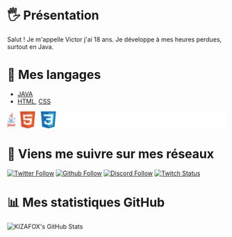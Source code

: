 # 🖐 Présentation
Salut ! Je m'appelle Victor j'ai 18 ans. Je développe à mes heures perdues, surtout en Java.

# 💪 Mes langages

- [JAVA](https://docs.oracle.com/javase/8/docs/api/)
- [HTML](https://developer.mozilla.org/fr/docs/Web/HTML), [CSS](https://developer.mozilla.org/fr/docs/Web/CSS)

![icons technologies](https://github.com/KIZAFOX/KIZAFOX/blob/main/icon-kizafox.png)

# 🔗 Viens me suivre sur mes réseaux

[![Twitter Follow](https://img.shields.io/twitter/follow/kizafox?color=%231DA1F2&label=Twitter&logo=Twitter&style=for-the-badge)](https://twitter.com/hakkaofdev)
[![Github Follow](https://img.shields.io/github/followers/kizafox?color=black&label=GITHUB&style=for-the-badge)](https://github.com/KIZAFOX)
[![Discord Follow](https://img.shields.io/static/v1?label=Discord&message=ĸιzaғoх%231132&color=7289DA&logo=Discord&style=for-the-badge)](https://torpex.fr/)
[![Twitch Status](https://img.shields.io/twitch/status/ic_kizafox?color=purple&logo=twitch&style=for-the-badge)](https://www.twitch.tv/ic_kizafox)

# 📊 Mes statistiques GitHub

![KIZAFOX's GitHub Stats](https://github-readme-stats.vercel.app/api?username=KIZAFOX&theme=dark&show_icons=true)
